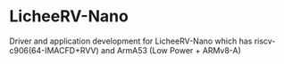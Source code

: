 # LicheeRV-Nano
Driver and application development for LicheeRV-Nano which has riscv-c906(64-IMACFD+RVV) and ArmA53 (Low Power + ARMv8-A)
